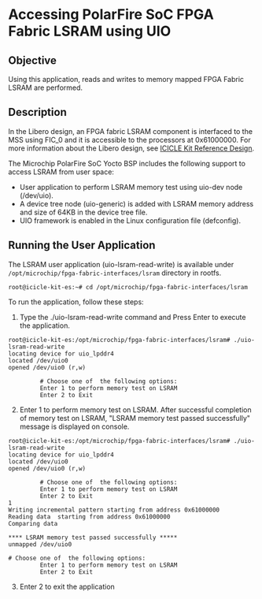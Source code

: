 # Accessing PolarFire SoC FPGA Fabric LSRAM using UIO

## Objective

Using this application, reads and writes to memory mapped FPGA Fabric LSRAM are performed.

## Description

In the Libero design, an FPGA fabric LSRAM component is interfaced to the MSS using FIC_0 and it is accessible to the processors at 0x61000000. For more information about the Libero design, see [ICICLE Kit Reference Design](https://github.com/polarfire-soc/icicle-kit-reference-design).

The Microchip PolarFire SoC Yocto BSP includes the following support to access LSRAM from user space:

- User application to perform LSRAM memory test using uio-dev node (/dev/uio).
- A device tree node (uio-generic) is added with LSRAM memory address and size of 64KB in the device tree file.
- UIO framework is enabled in the Linux configuration file (defconfig).

## Running the User Application

The LSRAM user application (uio-lsram-read-write) is available under `/opt/microchip/fpga-fabric-interfaces/lsram` directory in rootfs.


```
root@icicle-kit-es:~# cd /opt/microchip/fpga-fabric-interfaces/lsram
```
To run the application, follow these steps:
1. Type the ./uio-lsram-read-write command and Press Enter to execute the application.


```
root@icicle-kit-es:/opt/microchip/fpga-fabric-interfaces/lsram# ./uio-lsram-read-write
locating device for uio_lpddr4
located /dev/uio0
opened /dev/uio0 (r,w)

         # Choose one of  the following options:
         Enter 1 to perform memory test on LSRAM
         Enter 2 to Exit  
```

2. Enter 1 to perform memory test on LSRAM.
   After successful completion of memory test on LSRAM, "LSRAM memory test passed successfully" message is displayed on console.


```
root@icicle-kit-es:/opt/microchip/fpga-fabric-interfaces/lsram# ./uio-lsram-read-write
locating device for uio_lpddr4
located /dev/uio0
opened /dev/uio0 (r,w)

         # Choose one of  the following options:
         Enter 1 to perform memory test on LSRAM
         Enter 2 to Exit
1
Writing incremental pattern starting from address 0x61000000
Reading data  starting from address 0x61000000
Comparing data

**** LSRAM memory test passed successfully *****
unmapped /dev/uio0

# Choose one of  the following options:
         Enter 1 to perform memory test on LSRAM
         Enter 2 to Exit
```

3. Enter 2 to exit the application

